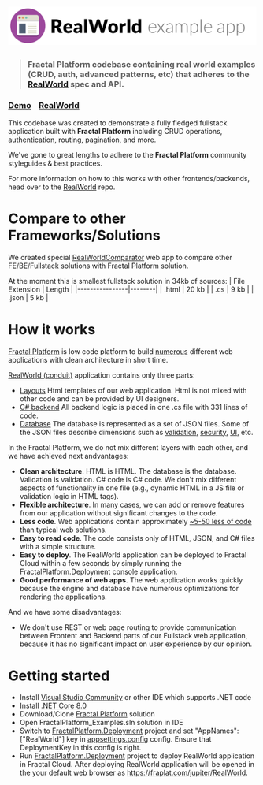# ![RealWorld Example App](logo.png)

> ### Fractal Platform codebase containing real world examples (CRUD, auth, advanced patterns, etc) that adheres to the [RealWorld](https://github.com/gothinkster/realworld) spec and API.

### [Demo](https://fraplat.com/jupiter/RealWorld)&nbsp;&nbsp;&nbsp;&nbsp;[RealWorld](https://github.com/gothinkster/realworld)

This codebase was created to demonstrate a fully fledged fullstack application built with **Fractal Platform** including CRUD operations, authentication, routing, pagination, and more.

We've gone to great lengths to adhere to the **Fractal Platform** community styleguides & best practices.

For more information on how to this works with other frontends/backends, head over to the [RealWorld](https://github.com/gothinkster/realworld) repo.

# Compare to other Frameworks/Solutions

We created special [RealWorldComparator](https://fraplat.com/jupiter/RealWorldComparator) web app 
to compare other FE/BE/Fullstack solutions with Fractal Platform solution.

At the moment this is smallest fullstack solution in 34kb of sources: 
| File Extension | Length |
|----------------|--------|
| .html          | 20 kb  |
| .cs            | 9 kb   |
| .json          | 5 kb   |

# How it works

[Fractal Platform](https://github.com/LearnFractal/FractalPlatform) is low code platform to build [numerous](https://fraplat.com/jupiter/ListOfProjects) different web applications with clean architecture in short time.

[RealWorld (conduit)](https://github.com/LearnFractal/FractalPlatform.RealWorld) application contains only three parts:
- [Layouts](https://github.com/LearnFractal/FractalPlatform.RealWorld/tree/main/Layouts) Html templates of our web application. Html is not mixed with other code and can be provided by UI designers.
- [C# backend](https://github.com/LearnFractal/FractalPlatform.RealWorld/blob/main/RealWorldApplication.cs) All backend logic is placed in one .cs file with 331 lines of code.
- [Database](https://github.com/LearnFractal/FractalPlatform.RealWorld/tree/main/Database) The database is represented as a set of JSON files. Some of the JSON files describe dimensions such as [validation](https://github.com/LearnFractal/FractalPlatform.RealWorld/blob/main/Database/Post/Validation/Document/0000000000.json), [security](https://github.com/LearnFractal/FractalPlatform.RealWorld/blob/main/Database/Dashboard/Security/Document/0000000000.json), [UI](https://github.com/LearnFractal/FractalPlatform.RealWorld/blob/main/Database/Dashboard/UI/Document/0000000000.json), etc.

In the Fractal Platform, we do not mix different layers with each other, and we have achieved next andvantages:
- **Clean architecture**. HTML is HTML. The database is the database. Validation is validation. C# code is C# code. We don't mix different aspects of functionality in one file (e.g., dynamic HTML in a JS file or validation logic in HTML tags).
- **Flexible architecture**. In many cases, we can add or remove features from our application without significant changes to the code.
- **Less code**. Web applications contain approximately [~5-50 less of code](https://fraplat.com/jupiter/RealWorldComparator) than typical web solutions.
- **Easy to read code**. The code consists only of HTML, JSON, and C# files with a simple structure.
- **Easy to deploy**. The RealWorld application can be deployed to Fractal Cloud within a few seconds by simply running the FractalPlatform.Deployment console application.
- **Good performance of web apps**. The web application works quickly because the engine and database have numerous optimizations for rendering the applications.

And we have some disadvantages:
- We don't use REST or web page routing to provide communication between Frontent and Backend parts of our Fullstack web application,
  because it has no significant impact on user experience by our opinion.
  
# Getting started

- Install [Visual Studio Community](https://visualstudio.microsoft.com/vs/community/) or other IDE which supports .NET code
- Install [.NET Core 8.0](https://dotnet.microsoft.com/en-us/download/dotnet/8.0)
- Download/Clone [Fractal Platform](https://github.com/LearnFractal/FractalPlatform) solution
- Open FractalPlatform_Examples.sln solution in IDE
- Switch to [FractalPlatform.Deployment](https://github.com/LearnFractal/FractalPlatform/tree/main/FractalPlatform.Deployment) project and set "AppNames":["RealWorld"] key in [appsettings.config](https://github.com/LearnFractal/FractalPlatform/blob/main/FractalPlatform.Deployment/appsettings.json) config. Ensure that DeploymentKey in this config is right.
- Run [FractalPlatform.Deployment](https://github.com/LearnFractal/FractalPlatform/tree/main/FractalPlatform.Deployment) project to deploy RealWorld application in Fractal Cloud.
  After deploying RealWorld application will be opened in the your default web browser as https://fraplat.com/jupiter/RealWorld.
